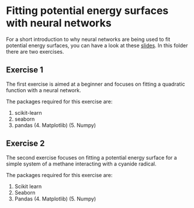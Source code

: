 # Fitting potential energy surfaces with neural networks

For a short introduction to why neural networks are being used to fit potential energy surfaces, you can have a look at these [slides](https://docs.google.com/presentation/d/1Qak8kyw-53VFJNIj1ijKaClboxogFoIMY_f62O1DedI/edit?usp=sharing). In this folder there are two exercises. 

## Exercise 1
The first exercise is aimed at a beginner and focuses on fitting a quadratic function with a neural network. 

The packages required for this exercise are:

1. scikit-learn
2. seaborn
3. pandas
(4. Matplotlib)
(5. Numpy)

## Exercise 2

The second exercise focuses on fitting a potential energy surface for a simple system of a methane interacting with a cyanide radical. 

The packages required for this exercise are:

1. Scikit learn
2. Seaborn
3. Pandas
(4. Matplotlib)
(5. Numpy)

